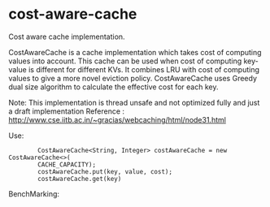 cost-aware-cache
================

Cost aware cache implementation.

CostAwareCache is a cache implementation which takes cost of computing values into account. This cache can be used when cost of computing key-value is different for different KVs.
It combines LRU with cost of computing values to give a more novel eviction policy.
CostAwareCache uses Greedy dual size algorithm to calculate the effective cost for each key.<p>
Note: This implementation is thread unsafe and not optimized fully and just a draft implementation
Reference : http://www.cse.iitb.ac.in/~gracias/webcaching/html/node31.html

Use:
			
			
			CostAwareCache<String, Integer> costAwareCache = new CostAwareCache<>(
			CACHE_CAPACITY);
			costAwareCache.put(key, value, cost);
			costAwareCache.get(key) 
			
BenchMarking:


			
